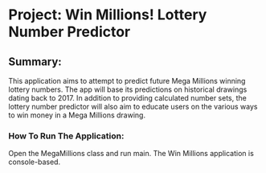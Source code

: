 # Project: Win Millions! Lottery Number Predictor

## Summary: 

This application aims to attempt to predict future Mega Millions winning lottery numbers. The app will base its predictions on historical drawings dating back to 2017. In addition to providing calculated number sets, the lottery number predictor will also aim to educate users on the various ways to win money in a Mega Millions drawing.

### How To Run The Application:

Open the MegaMillions class and run main. The Win Millions application is console-based.